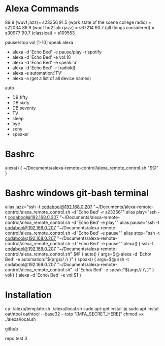 # Alexa Commands

89.9 (wuvf jazz)= s23356
91.5 (wprk state of the scene college radio) = s22034
89.9 (wucf hd2 latin jazz) = s67214
90.7 (all things considered) = s30977 
90.7 (classical) = s109553

pause/stop
vol [1-10]
speak
alexa
- alexa -d 'Echo Bed' -e pause/play -r spotify
- alexa -d 'Echo Bed' -e vol:10
- alexa -d 'Echo Bed' -e speak:'a'
- alexa -d 'Echo Bed' -r [radioId]
- alexa -e automation:'TV'
- alexa -a (get a list of all device names)

auto
- DB fifty
- DB sixty
- DB seventy
- TV
- sleep
- bye
- sony
- speaker

# Bashrc
alexa() {
  ~/Documents/alexa-remote-control/alexa_remote_control.sh "$@"
}

# Bashrc windows git-bash terminal
alias jazz="ssh -t codabool@192.168.0.207 \"~/Documents/alexa-remote-control/alexa_remote_control.sh -d 'Echo Bed' -r s23356\""
alias play="ssh -t codabool@192.168.0.207 \"~/Documents/alexa-remote-control/alexa_remote_control.sh -d 'Echo Bed' -e play\""
alias pause="ssh -t codabool@192.168.0.207 \"~/Documents/alexa-remote-control/alexa_remote_control.sh -d 'Echo Bed' -e pause\""
alias stop="ssh -t codabool@192.168.0.207 \"~/Documents/alexa-remote-control/alexa_remote_control.sh -d 'Echo Bed' -e pause\""
alexa() {
  ssh -t codabool@192.168.0.207 "~/Documents/alexa-remote-control/alexa_remote_control.sh" $@
}
auto() {
  args=$@
  alexa -d 'Echo\ Bed' -e automation:"${args// /\\ }"
}
speak() {
  args=$@
  ssh -t codabool@192.168.0.207 "~/Documents/alexa-remote-control/alexa_remote_control.sh" -d 'Echo\ Bed' -e speak:"${args// /\\ }"
}
vol() {
  alexa -d 'Echo\ Bed' -e vol:$1
}

# Installation
cp ./alexa/template.sh ./alexa/local.sh
sudo apt-get install jq
sudo apt install oathtool
oathtool --base32 --totp "[MFA_SECRET_HERE]" 
chmod +x ./alexa/local.sh

[github](https://github.com/thorsten-gehrig/alexa-remote-control)

repo test 3
